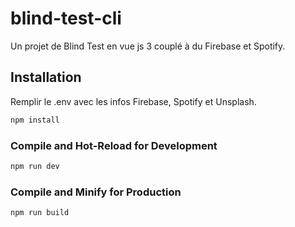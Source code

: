 # blind-test-cli

Un projet de Blind Test en vue js 3 couplé à du Firebase et Spotify.  

## Installation

Remplir le .env avec les infos Firebase, Spotify et Unsplash.

```sh
npm install
```

### Compile and Hot-Reload for Development

```sh
npm run dev
```

### Compile and Minify for Production

```sh
npm run build
```
